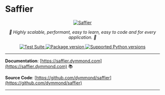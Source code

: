 # Saffier

<p align="center">
  <a href="https://saffier.dymmond.com"><img src="https://res.cloudinary.com/dymmond/image/upload/v1673619342/saffier/img/logo-gr_z1ot8o.png" alt='Saffier'></a>
</p>

<p align="center">
    <em>🚀 Highly scalable, performant, easy to learn, easy to code and for every application. 🚀</em>
</p>

<p align="center">
<a href="https://github.com/dymmond/saffier/workflows/Test%20Suite/badge.svg?event=push&branch=main" target="_blank">
    <img src="https://github.com/dymmond/saffier/workflows/Test%20Suite/badge.svg?event=push&branch=main" alt="Test Suite">
</a>

<a href="https://pypi.org/project/saffier" target="_blank">
    <img src="https://img.shields.io/pypi/v/saffier?color=%2334D058&label=pypi%20package" alt="Package version">
</a>

<a href="https://pypi.org/project/saffier" target="_blank">
    <img src="https://img.shields.io/pypi/pyversions/saffier.svg?color=%2334D058" alt="Supported Python versions">
</a>
</p>

---

**Documentation**: [https://saffier.dymmond.com](https://saffier.dymmond.com) 📚

**Source Code**: [https://github.com/dymmond/saffier](https://github.com/dymmond/saffier)

---
